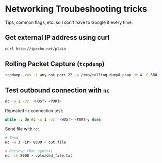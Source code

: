 # Networking Troubeshooting tricks

Tips, common flags, etc. so I don't have to Google it every time.

## Get external IP address using curl

```bash
curl http://ipecho.net/plain
```

## Rolling Packet Capture (`tcpdump`)

```bash
tcpdump -vvv -i any not port 22 -w /tmp/rolling_dump0.pcap -W 4 -C 600 -n
```

## Test outbound connection with `nc`

```bash
nc -w 1 -vz  <HOST> <PORT>
```

Repeated `nc` connection test:

```bash
while :; do nc -w 1 -vz  <HOST> <PORT>; done
```

Send file with `nc`:

```bash
# Send
nc -w 3 <IP> 8000 < out.file

# Recieve (Mac syntax)
nc -lk 8000 > uploaded_file.txt
```
